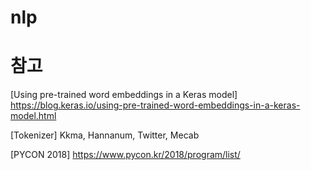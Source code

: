 # nlp

# 참고

[Using pre-trained word embeddings in a Keras model] https://blog.keras.io/using-pre-trained-word-embeddings-in-a-keras-model.html

[Tokenizer] Kkma, Hannanum, Twitter, Mecab

[PYCON 2018] https://www.pycon.kr/2018/program/list/

